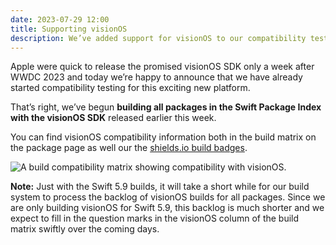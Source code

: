```yaml
---
date: 2023-07-29 12:00
title: Supporting visionOS
description: We’ve added support for visionOS to our compatibility testing, showing it on the package pages and build badges.
---
```


Apple were quick to release the promised visionOS SDK only a week after WWDC 2023 and today we’re happy to announce that we have already started compatibility testing for this exciting new platform.

That’s right, we’ve begun **building all packages in the Swift Package Index with the visionOS SDK** released earlier this week.

You can find visionOS compatibility information both in the build matrix on the package page as well our the [shields.io build badges](/posts/launching-language-and-platform-package-compatibility/).

<picture>
  <source srcset="/images/visionos-build-results~dark.png" media="(prefers-color-scheme: dark)">
  <img src="/images/visionos-build-results~light.png" alt="A build compatibility matrix showing compatibility with visionOS.">
</picture>

**Note:** Just with the Swift 5.9 builds, it will take a short while for our build system to process the backlog of visionOS builds for all packages. Since we are only building visionOS for Swift 5.9, this backlog is much shorter and we expect to fill in the question marks in the visionOS column of the build matrix swiftly over the coming days.
